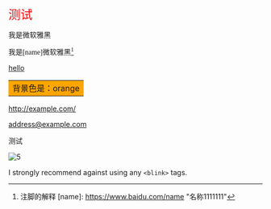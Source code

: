 <font size=5 color=red>测试</font>

<font face="STCAIYUN">我是微软雅黑</font>

<font face="STCAIYUN">我是[name]微软雅黑[^1]</font>

<a href=# title="这里是显示的文字">hello</a>

<table><tr><td bgcolor=orange>背景色是：orange</td></tr></table>

<http://example.com/>

<address@example.com>


测试

![5](https://cdn.jsdelivr.net/gh/AmbroseRen/Picture/img/wallpaper/desktop/bing/lake.jpg)


I strongly recommend against using any `<blink>` tags.

[^1]: 注脚的解释
[name]: https://www.baidu.com/name "名称1111111"
